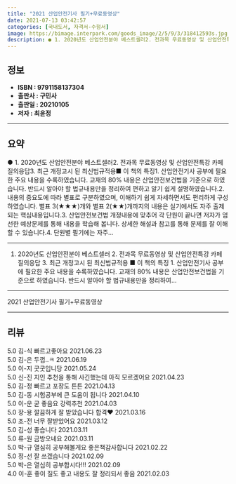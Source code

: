 ```yaml
---
title: "2021 산업안전기사 필기+무료동영상"
date: 2021-07-13 03:42:57
categories: [국내도서, 자격서-수험서]
image: https://bimage.interpark.com/goods_image/2/5/9/3/318412593s.jpg
description: ● 1. 2020년도 산업안전분야 베스트셀러2. 전과목 무료동영상 및 산업안전특강 카페 질의응답3. 최근 개정고시 된 최신법규적용■ 이 책의 특징1. 산업안전기사 공부에 필요한 주요 내용을 수록하였습니다. 교재의 80% 내용은 산업안전보건법을 기준으로 하였습니다. 반드시 알아야 할 법
---
```


## **정보**

- **ISBN : 9791158137304**
- **출판사 : 구민사**
- **출판일 : 20210105**
- **저자 : 최윤정**

------



## **요약**

●  1. 2020년도 산업안전분야 베스트셀러2. 전과목 무료동영상 및 산업안전특강 카페 질의응답3. 최근 개정고시 된 최신법규적용■ 이 책의 특징1. 산업안전기사 공부에 필요한 주요 내용을 수록하였습니다. 교재의 80% 내용은 산업안전보건법을 기준으로 하였습니다. 반드시 알아야 할 법규내용만을 정리하여 편하고 알기 쉽게 설명하였습니다.2. 내용의 중요도에 따라 별표로 구분하였으며, 이해하기 쉽게 자세하면서도 편리하게 구성하였습니다. 별표 3(★★★)개와 별표 2(★★)개까지의 내용은 실기에서도 자주 출제되는 핵심내용입니다.3. 산업안전보건법 개정내용에 맞추어 각 단원이 끝나면 저자가 엄선한 예상문제를 통해 내용을 학습해 봅니다. 상세한 해설과 참고를 통해 문제를 잘 이해할 수 있습니다.4. 단원별 필기에는 자주...

------

1. 2020년도 산업안전분야 베스트셀러 2. 전과목 무료동영상 및 산업안전특강 카페 질의응답 3. 최근 개정고시 된 최신법규적용  ■ 이 책의 특징 1. 산업안전기사 공부에 필요한 주요 내용을 수록하였습니다. 교재의 80% 내용은 산업안전보건법을 기준으로 하였습니다. 반드시 알아야 할 법규내용만을 정리하여... 

------


2021 산업안전기사 필기+무료동영상 

------


## **리뷰** 

5.0 김-식 빠르고좋아요 2021.06.23 <br/>5.0 김-은 두껍..ㅋ  2021.06.19 <br/>5.0 이-지 굿굿입니당 2021.05.24 <br/>5.0 신-진 지인 추천을 통해 사긴했는데 아직 모르겠어요  2021.04.23 <br/>5.0 김-정 빠르고 포장도 튼튼 2021.04.13 <br/>5.0 김-동 시험공부에 큰 도움이 됩니다 2021.04.10 <br/>5.0 이-운 굳 좋음요 강력추천 2021.04.03 <br/>5.0 장-용 깔끔하게 잘 받았습니다
합격♥ 2021.03.16 <br/>5.0 조-전 너무 잘받았어요 2021.03.12 <br/>5.0 김-성 좋습니다 2021.03.11 <br/>5.0 류-원 금방오네요 2021.03.11 <br/>5.0 박-규 열심히 공부해볼게요 좋은책감사합니다 2021.02.22 <br/>5.0 정-선 잘 쓰겠습니다 2021.02.09 <br/>5.0 박-은 열심히 공부합시다!!! 2021.02.09 <br/>4.0 이-훈 좋이 질도 좋고 내용도 잘 정리되서 좋음 2021.02.03 <br/>
